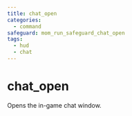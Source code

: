 ```yaml
---
title: chat_open
categories:
  - command
safeguard: mom_run_safeguard_chat_open
tags:
  - hud
  - chat
---
```


# chat_open

Opens the in-game chat window.
